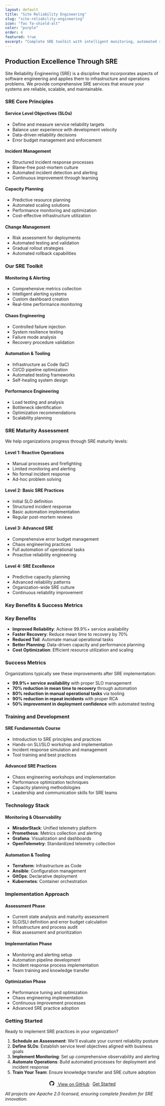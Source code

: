 ```yaml
---
layout: default
title: "Site Reliability Engineering"
slug: "site-reliability-engineering"
icon: "fas fa-shield-alt"
color: "purple"
order: 4
featured: true
excerpt: "Complete SRE toolkit with intelligent monitoring, automated root cause analysis, and chaos engineering practices for production excellence."
---
```


<section class="section" style="background-color: var(--bg-secondary);">
    <div class="container">
        <h2>Production Excellence Through SRE</h2>
        <p>Site Reliability Engineering (SRE) is a discipline that incorporates aspects of software engineering and applies them to infrastructure and operations problems. We provide comprehensive SRE services that ensure your systems are reliable, scalable, and maintainable.</p>
    </div>
</section>

<section class="section">
    <div class="container">
    <h3>SRE Core Principles</h3>
        <div class="grid grid-2">
            <div class="card">
                <h4>Service Level Objectives (SLOs)</h4>
                <ul>
                <li>Define and measure service reliability targets</li>
                <li>Balance user experience with development velocity</li>
                <li>Data-driven reliability decisions</li>
                <li>Error budget management and enforcement</li>
                </ul>
            </div>
            <div class="card">
                <h4>Incident Management</h4>
                <ul>
                <li>Structured incident response processes</li>
                <li>Blame-free post-mortem culture</li>
                <li>Automated incident detection and alerting</li>
                <li>Continuous improvement through learning</li>
                </ul>
            </div>
            <div class="card">
                <h4>Capacity Planning</h4>
                <ul>
                <li>Predictive resource planning</li>
                <li>Automated scaling solutions</li>
                <li>Performance monitoring and optimization</li>
                <li>Cost-effective infrastructure utilization</li>
                </ul>
            </div>
            <div class="card">
                <h4>Change Management</h4>
                <ul>
                <li>Risk assessment for deployments</li>
                <li>Automated testing and validation</li>
                <li>Gradual rollout strategies</li>
                <li>Automated rollback capabilities</li>
                </ul>
            </div>
        </div>
    </div>
</section>

<section class="section" style="background-color: var(--bg-secondary);">
    <div class="container">
    <h3>Our SRE Toolkit</h3>
        <div class="grid grid-2">
            <div class="card">
                <h4>Monitoring & Alerting</h4>
                <ul>
                <li>Comprehensive metrics collection</li>
                <li>Intelligent alerting systems</li>
                <li>Custom dashboard creation</li>
                <li>Real-time performance monitoring</li>
                </ul>
            </div>
            <div class="card">
                <h4>Chaos Engineering</h4>
                <ul>
                <li>Controlled failure injection</li>
                <li>System resilience testing</li>
                <li>Failure mode analysis</li>
                <li>Recovery procedure validation</li>
                </ul>
            </div>
            <div class="card">
                <h4>Automation & Tooling</h4>
                <ul>
                <li>Infrastructure as Code (IaC)</li>
                <li>CI/CD pipeline optimization</li>
                <li>Automated testing frameworks</li>
                <li>Self-healing system design</li>
                </ul>
            </div>
            <div class="card">
                <h4>Performance Engineering</h4>
                <ul>
                <li>Load testing and analysis</li>
                <li>Bottleneck identification</li>
                <li>Optimization recommendations</li>
                <li>Scalability planning</li>
                </ul>
            </div>
        </div>
    </div>
</section>

<section class="section">
    <div class="container">
    <h3>SRE Maturity Assessment</h3>
    <p>We help organizations progress through SRE maturity levels:</p>
        <div class="grid grid-2">
            <div class="card">
                <h4>Level 1: Reactive Operations</h4>
                <ul>
                <li>Manual processes and firefighting</li>
                <li>Limited monitoring and alerting</li>
                <li>No formal incident response</li>
                <li>Ad-hoc problem solving</li>
                </ul>
            </div>
            <div class="card">
                <h4>Level 2: Basic SRE Practices</h4>
                <ul>
                <li>Initial SLO definition</li>
                <li>Structured incident response</li>
                <li>Basic automation implementation</li>
                <li>Regular post-mortem reviews</li>
                </ul>
            </div>
            <div class="card">
                <h4>Level 3: Advanced SRE</h4>
                <ul>
                <li>Comprehensive error budget management</li>
                <li>Chaos engineering practices</li>
                <li>Full automation of operational tasks</li>
                <li>Proactive reliability engineering</li>
                </ul>
            </div>
            <div class="card">
                <h4>Level 4: SRE Excellence</h4>
                <ul>
                <li>Predictive capacity planning</li>
                <li>Advanced reliability patterns</li>
                <li>Organization-wide SRE culture</li>
                <li>Continuous reliability improvement</li>
                </ul>
            </div>
        </div>
    </div>
</section>

<section class="section" style="background-color: var(--bg-secondary);">
    <div class="container">
    <h3>Key Benefits & Success Metrics</h3>
        <div class="grid grid-2">
            <div class="card">
                <h3>Key Benefits</h3>
                <ul>
                <li><strong>Improved Reliability</strong>: Achieve 99.9%+ service availability</li>
                <li><strong>Faster Recovery</strong>: Reduce mean time to recovery by 70%</li>
                <li><strong>Reduced Toil</strong>: Automate manual operational tasks</li>
                <li><strong>Better Planning</strong>: Data-driven capacity and performance planning</li>
                <li><strong>Cost Optimization</strong>: Efficient resource utilization and scaling</li>
                </ul>
            </div>
            <div class="card">
                <h3>Success Metrics</h3>
                <p>Organizations typically see these improvements after SRE implementation:</p>
                <ul>
                <li><strong>99.9%+ service availability</strong> with proper SLO management</li>
                <li><strong>70% reduction in mean time to recovery</strong> through automation</li>
                <li><strong>80% reduction in manual operational tasks</strong> via tooling</li>
                <li><strong>90% reduction in repeat incidents</strong> with proper RCA</li>
                <li><strong>50% improvement in deployment confidence</strong> with automated testing</li>
                </ul>
            </div>
        </div>
    </div>
</section>

<section class="section">
    <div class="container">
    <h3>Training and Development</h3>
        <div class="grid grid-2">
            <div class="card">
                <h4>SRE Fundamentals Course</h4>
                <ul>
                <li>Introduction to SRE principles and practices</li>
                <li>Hands-on SLI/SLO workshop and implementation</li>
                <li>Incident response simulation and management</li>
                <li>Tool training and best practices</li>
                </ul>
            </div>
            <div class="card">
                <h4>Advanced SRE Practices</h4>
                <ul>
                <li>Chaos engineering workshops and implementation</li>
                <li>Performance optimization techniques</li>
                <li>Capacity planning methodologies</li>
                <li>Leadership and communication skills for SRE teams</li>
                </ul>
            </div>
        </div>
    </div>
</section>

<section class="section" style="background-color: var(--bg-secondary);">
    <div class="container">
    <h3>Technology Stack</h3>
        <div class="grid grid-2">
            <div class="card">
                <h4>Monitoring & Observability</h4>
                <ul>
                <li><strong>MiradorStack</strong>: Unified telemetry platform</li>
                <li><strong>Prometheus</strong>: Metrics collection and alerting</li>
                <li><strong>Grafana</strong>: Visualization and dashboards</li>
                <li><strong>OpenTelemetry</strong>: Standardized telemetry collection</li>
                </ul>
            </div>
            <div class="card">
                <h4>Automation & Tooling</h4>
                <ul>
                <li><strong>Terraform</strong>: Infrastructure as Code</li>
                <li><strong>Ansible</strong>: Configuration management</li>
                <li><strong>GitOps</strong>: Declarative deployment</li>
                <li><strong>Kubernetes</strong>: Container orchestration</li>
                </ul>
            </div>
        </div>
    </div>
</section>

<section class="section">
    <div class="container">
    <h3>Implementation Approach</h3>
        <div class="grid grid-3">
            <div class="card">
                <h4>Assessment Phase</h4>
                <ul>
                <li>Current state analysis and maturity assessment</li>
                <li>SLO/SLI definition and error budget calculation</li>
                <li>Infrastructure and process audit</li>
                <li>Risk assessment and prioritization</li>
                </ul>
            </div>
            <div class="card">
                <h4>Implementation Phase</h4>
                <ul>
                <li>Monitoring and alerting setup</li>
                <li>Automation pipeline development</li>
                <li>Incident response process implementation</li>
                <li>Team training and knowledge transfer</li>
                </ul>
            </div>
            <div class="card">
                <h4>Optimization Phase</h4>
                <ul>
                <li>Performance tuning and optimization</li>
                <li>Chaos engineering implementation</li>
                <li>Continuous improvement processes</li>
                <li>Advanced SRE practice adoption</li>
                </ul>
            </div>
        </div>
    </div>
</section>

<section class="section">
    <div class="container">
    <h3>Getting Started</h3>
    <p>Ready to implement SRE practices in your organization?</p>
    <ol>
    <li><strong>Schedule an Assessment</strong>: We'll evaluate your current reliability posture</li>
    <li><strong>Define SLOs</strong>: Establish service level objectives aligned with business goals</li>
    <li><strong>Implement Monitoring</strong>: Set up comprehensive observability and alerting</li>
    <li><strong>Automate Operations</strong>: Build automated processes for deployment and incident response</li>
    <li><strong>Train Your Team</strong>: Ensure knowledge transfer and SRE culture adoption</li>
    </ol>
        <div class="buttons" style="display: flex; justify-content: center; align-items: center; margin-top: 20px;">
            <a href="https://github.com/platformbuilds" class="btn btn-primary btn-header" style="margin-right: 10px; filter: grayscale(100%);">
                <svg xmlns="http://www.w3.org/2000/svg" width="16" height="16" fill="currentColor" viewBox="0 0 16 16" style="margin-right: 8px;">
                    <path d="M8 0C3.58 0 0 3.58 0 8c0 3.54 2.29 6.53 5.47 7.59.4.07.55-.17.55-.38 0-.19-.01-.82-.01-1.49-2.01.37-2.53-.49-2.69-.94-.09-.23-.48-.94-.82-1.13-.28-.15-.68-.52-.01-.53.63-.01 1.08.58 1.23.82.72 1.21 1.87.87 2.33.66.07-.52.28-.87.51-1.07-1.78-.2-3.64-.89-3.64-3.95 0-.87.31-1.59.82-2.15-.08-.2-.36-1.02.08-2.12 0 0 .67-.21 2.2.82.64-.18 1.32-.27 2-.27.68 0 1.36.09 2 .27 1.53-1.04 2.2-.82 2.2-.82.44 1.1.16 1.92.08 2.12.51.56.82 1.27.82 2.15 0 3.07-1.87 3.75-3.65 3.95.29.25.54.73.54 1.48 0 1.07-.01 1.93-.01 2.2 0 .21.15.46.55.38A8.012 8.012 0 0 0 16 8c0-4.42-3.58-8-8-8z"/>
                </svg>
                View on GitHub
            </a>
            <a href="/contact/" class="btn btn-primary btn-header">
                Get Started
            </a>
        </div>
    </div>
</section>
<div class="container">
    <p><em>All projects are Apache 2.0 licensed, ensuring complete freedom for SRE innovation.</em></p>
</div>